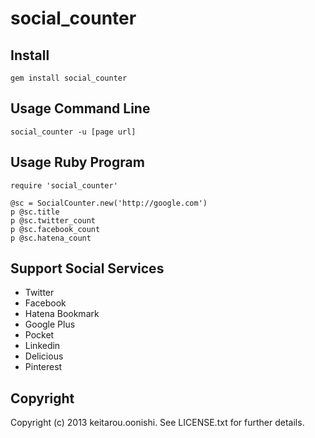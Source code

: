 # social_counter

## Install
	gem install social_counter

## Usage Command Line

	social_counter -u [page url]

## Usage Ruby Program
	require 'social_counter'

	@sc = SocialCounter.new('http://google.com')
	p @sc.title
	p @sc.twitter_count
	p @sc.facebook_count
	p @sc.hatena_count

## Support Social Services
- Twitter
- Facebook
- Hatena Bookmark
- Google Plus
- Pocket
- Linkedin
- Delicious
- Pinterest

## Copyright
Copyright (c) 2013 keitarou.oonishi. See LICENSE.txt for
further details.

